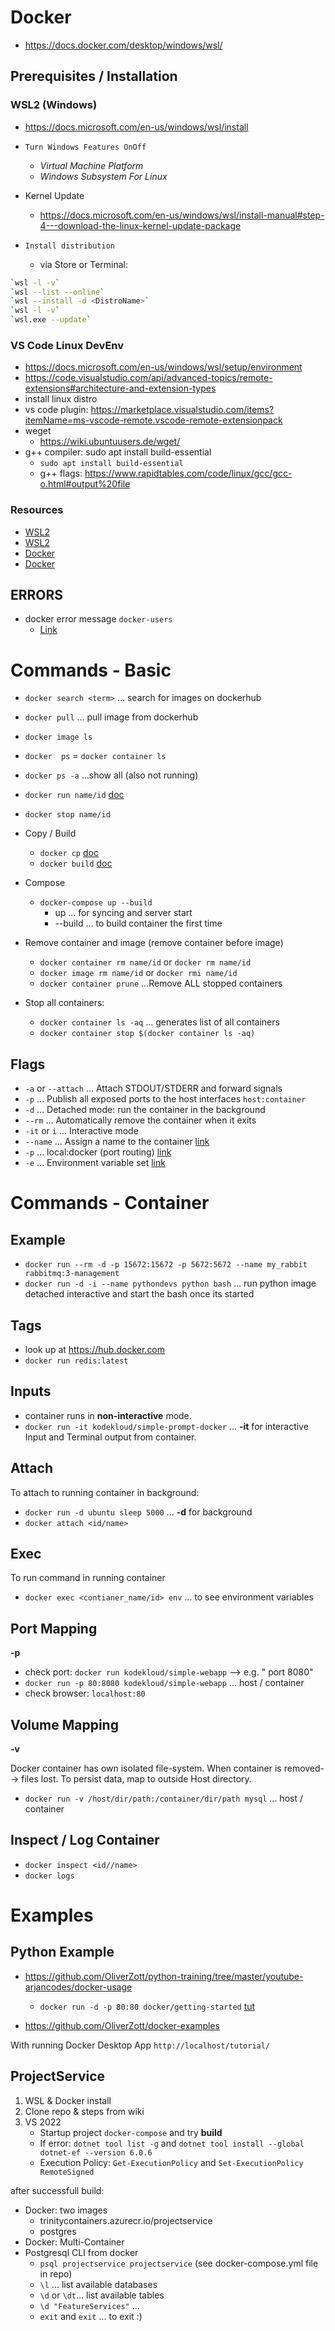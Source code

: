 # Docker

- <https://docs.docker.com/desktop/windows/wsl/>

## Prerequisites / Installation

### WSL2 (Windows)

- <https://docs.microsoft.com/en-us/windows/wsl/install>

- `Turn Windows Features OnOff`
  - *Virtual Machine Platform*
  - *Windows Subsystem For Linux*
- Kernel Update
  - <https://docs.microsoft.com/en-us/windows/wsl/install-manual#step-4---download-the-linux-kernel-update-package>
- `Install distribution`
  - via Store or Terminal:

```bash
`wsl -l -v`
`wsl --list --online`
`wsl --install -d <DistroName>`
`wsl -l -v`
`wsl.exe --update`
```

### VS Code Linux DevEnv

- <https://docs.microsoft.com/en-us/windows/wsl/setup/environment>
- <https://code.visualstudio.com/api/advanced-topics/remote-extensions#architecture-and-extension-types>
- install linux distro
- vs code plugin: <https://marketplace.visualstudio.com/items?itemName=ms-vscode-remote.vscode-remote-extensionpack>
- weget
  - <https://wiki.ubuntuusers.de/wget/>
- g++ compiler: sudo apt install build-essential
  - `sudo apt install build-essential`
  - g++ flags: <https://www.rapidtables.com/code/linux/gcc/gcc-o.html#output%20file>

### Resources

- [WSL2](https://www.youtube.com/watch?v=5RQbdMn04Oc)
- [WSL2](https://www.youtube.com/watch?v=A0eqZujVfYU)
- [Docker](https://www.youtube.com/watch?v=0oEsMwSxBsk)
- [Docker](https://www.youtube.com/watch?v=WcQ3-M4-jik)

## ERRORS

- docker error message `docker-users`
  - [Link](https://icij.gitbook.io/datashare/faq-errors/you-are-not-allowed-to-use-docker-you-must-be-in-the-docker-users-group-.-what-should-i-do)

# Commands - Basic

- `docker search <term>` ... search for images on dockerhub
- `docker pull` ... pull image from dockerhub

- `docker image ls`
- `docker  ps` = `docker container ls`
- `docker ps -a` ...show all (also not running)
- `docker run name/id`  [doc](https://docs.docker.com/engine/reference/run/)
- `docker stop name/id`

- Copy / Build
  - `docker cp` [doc](https://docs.docker.com/engine/reference/commandline/cp/)
  - `docker build` [doc](https://docs.docker.com/engine/reference/commandline/build/)

- Compose
  - `docker-compose up --build`
    - up ... for syncing and server start
    - --build ... to build container the first time

- Remove container and image (remove container before image)
  - `docker container rm name/id` or `docker rm name/id`
  - `docker image rm name/id` or `docker rmi name/id`
  - `docker container prune` ...Remove ALL stopped containers

- Stop all containers:
  - `docker container ls -aq` ... generates list of all containers
  - `docker container stop $(docker container ls -aq)`

## Flags

- `-a` or `--attach` ... Attach STDOUT/STDERR and forward signals
- `-p` ... Publish all exposed ports to the host interfaces   `host:container`
- `-d` ...  Detached mode: run the container in the background
- `--rm` ... Automatically remove the container when it exits
- `-it` or `i` ... Interactive mode
- `--name` ... Assign a name to the container [link](https://docs.docker.com/engine/reference/run/#name---name)
- `-p` ... local:docker (port routing) [link](https://docs.docker.com/engine/reference/run/#expose-incoming-ports)
- `-e` ... Environment variable set [link](https://docs.docker.com/engine/reference/run/#env-environment-variables)

# Commands - Container

## Example

- `docker run --rm -d -p 15672:15672 -p 5672:5672 --name my_rabbit rabbitmq:3-management`
- `docker run -d -i --name pythondevs python bash` ... run python image detached interactive and start the bash once its started

## Tags

- look up at <https://hub.docker.com>
- `docker run redis:latest`

## Inputs

- container runs in **non-interactive** mode.
- `docker run -it kodekloud/simple-prompt-docker`  ... **-it** for interactive Input and Terminal output from container.

## Attach

To attach to running container in  background:

- `docker run -d ubuntu sleep 5000`  ... **-d** for background
- `docker attach <id/name>`

## Exec

To run command in running container

- `docker exec <contianer_name/id> env` ... to see environment variables

## Port Mapping

**-p**

- check port: `docker run kodekloud/simple-webapp` --> e.g. " port 8080"
- `docker run -p 80:8080 kodekloud/simple-webapp` ... host / container
- check browser: `localhost:80`

## Volume Mapping

**-v**

Docker container has own isolated file-system. When container is removed--> files lost.  To persist data, map to outside Host directory.

- `docker run -v /host/dir/path:/container/dir/path mysql` ... host / container

## Inspect / Log Container

- `docker inspect <id//name>`
- `docker logs`

# Examples

## Python Example

- <https://github.com/OliverZott/python-training/tree/master/youtube-arjancodes/docker-usage>
  - `docker run -d -p 80:80 docker/getting-started` [tut](http://localhost/tutorial/)

- <https://github.com/OliverZott/docker-examples>

With running Docker Desktop App `http://localhost/tutorial/`

## ProjectService

1. WSL & Docker install
1. Clone repo & steps from wiki
1. VS 2022
    - Startup project `docker-compose` and try **build**
    - If error: `dotnet tool list -g` and `dotnet tool install --global dotnet-ef --version 6.0.6`
    - Execution Policy: `Get-ExecutionPolicy` and `Set-ExecutionPolicy RemoteSigned`

after successfull build:

- Docker: two images
  - trinitycontainers.azurecr.io/projectservice
  - postgres
- Docker: Multi-Container
- Postgresql CLI from docker
  - `psql projectservice projectservice` (see docker-compose.yml file in repo)
  - `\l` ... list available databases
  - `\d` or `\dt`... list available tables
  - `\d "FeatureServices"` ...
  - `exit` and `exit` ... to exit :)
